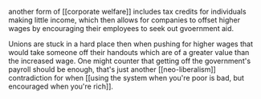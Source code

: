 another form of [[corporate welfare]] includes tax credits for individuals making little income, which then allows for companies to offset higher wages by encouraging their employees to seek out gvoernment aid.

Unions are stuck in a hard place then when pushing for higher wages that would take someone off their handouts which are of a greater value than the increased wage.  One might counter that getting off the government's payroll should be enough, that's just another [[neo-liberalism]] contradiction for when [[using the system when you're poor is bad, but encouraged when you're rich]].
